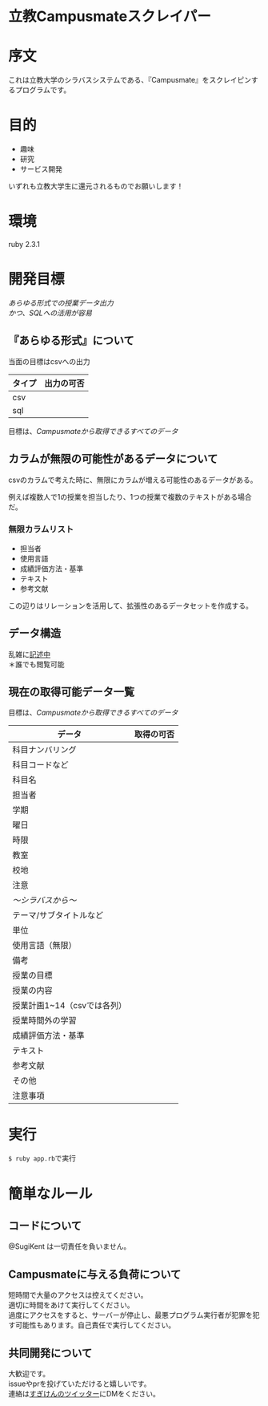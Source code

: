 # 立教Campusmateスクレイパー

# 序文
これは立教大学のシラバスシステムである、『Campusmate』をスクレイピンするプログラムです。

# 目的
* 趣味
* 研究
* サービス開発

いずれも立教大学生に還元されるものでお願いします！

# 環境
ruby 2.3.1

# 開発目標
*あらゆる形式での授業データ出力*  
*かつ、SQLへの活用が容易*

## 『あらゆる形式』について
当面の目標はcsvへの出力

タイプ  |  出力の可否
--|--
csv  |  
sql  |  

目標は、*Campusmateから取得できるすべてのデータ*

## カラムが無限の可能性があるデータについて
csvのカラムで考えた時に、無限にカラムが増える可能性のあるデータがある。

例えば複数人で1の授業を担当したり、1つの授業で複数のテキストがある場合だ。

### 無限カラムリスト
* 担当者
* 使用言語
* 成績評価方法・基準
* テキスト
* 参考文献

この辺りはリレーションを活用して、拡張性のあるデータセットを作成する。

## データ構造
乱雑に[記述中](https://docs.google.com/spreadsheets/d/14Qqk7SLZiByp_fc3WgghN-hCvnkBBRGw-pNGvHjaNVk/edit?usp=sharing)  
＊誰でも閲覧可能

## 現在の取得可能データ一覧
目標は、*Campusmateから取得できるすべてのデータ*

データ  | 取得の可否
--|--
科目ナンバリング  |  
科目コードなど  |  
科目名  |  
担当者  |  
学期  |  
曜日  |  
時限  |  
教室  |  
校地  |  
注意  |  
*〜シラバスから〜*|
テーマ/サブタイトルなど  |  
単位  |  
使用言語（無限）  |  
備考  |  
授業の目標  |  
授業の内容  |  
授業計画1~14（csvでは各列）  |  
授業時間外の学習  |  
成績評価方法・基準  |  
テキスト |  
参考文献  |  
その他  |  
注意事項  |  

# 実行
`$ ruby app.rb`で実行

# 簡単なルール
## コードについて
@SugiKent は一切責任を負いません。

## Campusmateに与える負荷について
短時間で大量のアクセスは控えてください。  
適切に時間をあけて実行してください。  
過度にアクセスをすると、サーバーが停止し、最悪プログラム実行者が犯罪を犯す可能性もあります。自己責任で実行してください。

## 共同開発について
大歓迎です。  
issueやprを投げていただけると嬉しいです。  
連絡は[すぎけんのツイッター](https://twitter.com/sugiken_bike)にDMをください。
